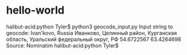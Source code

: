 # hello-world

halibut-acid:python Tyler$ python3 geocode_input.py
Input string to geocode: Ivan'kovo, Russia
Иванково, Целинный район, Курганская область, Уральский федеральный округ, РФ
54.6722567 63.4264698
Source: Nominatim
halibut-acid:python Tyler$ 
